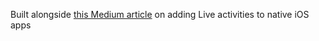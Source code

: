 Built alongside [this Medium article](https://medium.com/@reedm121/adding-live-activities-to-your-ios-app-e204c2decfc4) on adding Live activities to native iOS apps
